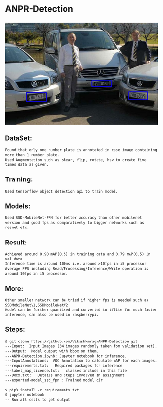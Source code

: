 # ANPR-Detection
<img src="Output/car_460.jpg"
     alt="Result"
     style="float: center; margin-top: 10px;" />

## DataSet:
	Found that only one number plate is annotated in case image containing more than 1 number plate.
	Used Augmentation such as shear, flip, rotate, hsv to create five times data as given.

## Training:
	Used tensorflow object detection api to train model.

## Models:
	Used SSD-MobileNet-FPN for better accuracy than other mobilenet version and good fps as comparatively to bigger networks such as resnet etc.

## Result:
	Achieved around 0.90 mAP(0.5) in training data and 0.79 mAP(0.5) in val data.
	Inference time is around 100ms i.e. around >10fps in i5 processor
	Average FPS including Read/Processing/Inference/Write operation is around 10fps in i5 processor.

## More:
	Other smaller network can be tried if higher fps is needed such as SSDMobileNetV1,SSDMobileNetV2
	Model can be further quantised and converted to tflite for much faster inference, can also be used in raspberrypi.


## Steps:

    $ git clone https://github.com/Vikashkmrag/ANPR-Detection.git
    ---Input:  Input Images (34 images randomly taken fom validation set).
    ---Output:  Model output with bbox on them.
    ---ANPR-Detection.ipynb: Jupyter notebook for inference.
    ---InputAnnotations:  VOC Annotation to calculate mAP for each images.
    ---requirements.txt:   Required packages for inference
    ---label_map_licence.txt:   classes include in this file
    ---Docx.txt:   Details and steps involved in assignment
    ---exported-model_ssd_fpn : Trained model dir

	$ pip3 install -r requirements.txt
	$ jupyter notebook
	-- Run all cells to get output
